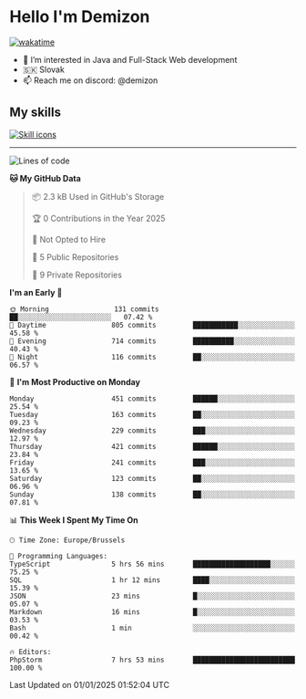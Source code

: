 # Hello I'm Demizon
[![wakatime](https://wakatime.com/badge/user/6ad1949f-d6d7-44f9-9eee-c35e54cc499b.svg)](https://wakatime.com/@6ad1949f-d6d7-44f9-9eee-c35e54cc499b)
- 👀 I’m interested in Java and Full-Stack Web development
- 🇸🇰 Slovak
- 📫 Reach me on discord: @demizon

## My skills
[![Skill icons](https://skillicons.dev/icons?i=java,js,ts,html,css,react,nextjs,tailwind,supabase,py,git,docker,linux,mysql,postgres,mongo&theme=dark)](https://github.com/Demizon3433)

---

<!--START_SECTION:waka-->
![Lines of code](https://img.shields.io/badge/From%20Hello%20World%20I%27ve%20Written-503.0%20thousand%20lines%20of%20code-blue)

**🐱 My GitHub Data** 

> 📦 2.3 kB Used in GitHub's Storage 
 > 
> 🏆 0 Contributions in the Year 2025
 > 
> 🚫 Not Opted to Hire
 > 
> 📜 5 Public Repositories 
 > 
> 🔑 9 Private Repositories 
 > 
**I'm an Early 🐤** 

```text
🌞 Morning                131 commits         ██░░░░░░░░░░░░░░░░░░░░░░░   07.42 % 
🌆 Daytime                805 commits         ███████████░░░░░░░░░░░░░░   45.58 % 
🌃 Evening                714 commits         ██████████░░░░░░░░░░░░░░░   40.43 % 
🌙 Night                  116 commits         ██░░░░░░░░░░░░░░░░░░░░░░░   06.57 % 
```
📅 **I'm Most Productive on Monday** 

```text
Monday                   451 commits         ██████░░░░░░░░░░░░░░░░░░░   25.54 % 
Tuesday                  163 commits         ██░░░░░░░░░░░░░░░░░░░░░░░   09.23 % 
Wednesday                229 commits         ███░░░░░░░░░░░░░░░░░░░░░░   12.97 % 
Thursday                 421 commits         ██████░░░░░░░░░░░░░░░░░░░   23.84 % 
Friday                   241 commits         ███░░░░░░░░░░░░░░░░░░░░░░   13.65 % 
Saturday                 123 commits         ██░░░░░░░░░░░░░░░░░░░░░░░   06.96 % 
Sunday                   138 commits         ██░░░░░░░░░░░░░░░░░░░░░░░   07.81 % 
```


📊 **This Week I Spent My Time On** 

```text
🕑︎ Time Zone: Europe/Brussels

💬 Programming Languages: 
TypeScript               5 hrs 56 mins       ███████████████████░░░░░░   75.25 % 
SQL                      1 hr 12 mins        ████░░░░░░░░░░░░░░░░░░░░░   15.39 % 
JSON                     23 mins             █░░░░░░░░░░░░░░░░░░░░░░░░   05.07 % 
Markdown                 16 mins             █░░░░░░░░░░░░░░░░░░░░░░░░   03.53 % 
Bash                     1 min               ░░░░░░░░░░░░░░░░░░░░░░░░░   00.42 % 

🔥 Editors: 
PhpStorm                 7 hrs 53 mins       █████████████████████████   100.00 % 
```


 Last Updated on 01/01/2025 01:52:04 UTC
<!--END_SECTION:waka-->
